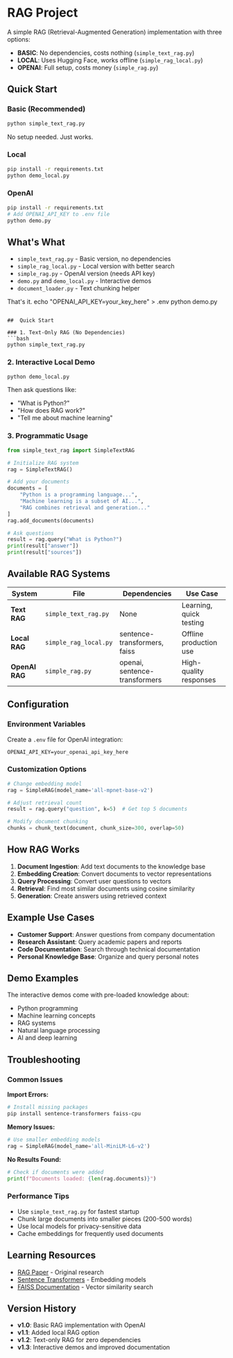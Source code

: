 # RAG Project

A simple RAG (Retrieval-Augmented Generation) implementation with three options:

- **BASIC**: No dependencies, costs nothing (`simple_text_rag.py`)
- **LOCAL**: Uses Hugging Face, works offline (`simple_rag_local.py`) 
- **OPENAI**: Full setup, costs money (`simple_rag.py`)

## Quick Start

### Basic (Recommended)
```bash
python simple_text_rag.py
```
No setup needed. Just works.

### Local 
```bash
pip install -r requirements.txt
python demo_local.py
```

### OpenAI
```bash
pip install -r requirements.txt
# Add OPENAI_API_KEY to .env file
python demo.py
```

## What's What

- `simple_text_rag.py` - Basic version, no dependencies
- `simple_rag_local.py` - Local version with better search
- `simple_rag.py` - OpenAI version (needs API key)
- `demo.py` and `demo_local.py` - Interactive demos
- `document_loader.py` - Text chunking helper

That's it.
echo "OPENAI_API_KEY=your_key_here" > .env
python demo.py
```

##  Quick Start

### 1. Text-Only RAG (No Dependencies)
```bash
python simple_text_rag.py
```

### 2. Interactive Local Demo
```bash
python demo_local.py
```
Then ask questions like:
- "What is Python?"
- "How does RAG work?"
- "Tell me about machine learning"

### 3. Programmatic Usage
```python
from simple_text_rag import SimpleTextRAG

# Initialize RAG system
rag = SimpleTextRAG()

# Add your documents
documents = [
    "Python is a programming language...",
    "Machine learning is a subset of AI...",
    "RAG combines retrieval and generation..."
]
rag.add_documents(documents)

# Ask questions
result = rag.query("What is Python?")
print(result["answer"])
print(result["sources"])
```

## Available RAG Systems

| System | File | Dependencies | Use Case |
|--------|------|-------------|----------|
| **Text RAG** | `simple_text_rag.py` | None | Learning, quick testing |
| **Local RAG** | `simple_rag_local.py` | sentence-transformers, faiss | Offline production use |
| **OpenAI RAG** | `simple_rag.py` | openai, sentence-transformers | High-quality responses |

##  Configuration

### Environment Variables
Create a `.env` file for OpenAI integration:
```
OPENAI_API_KEY=your_openai_api_key_here
```

### Customization Options
```python
# Change embedding model
rag = SimpleRAG(model_name='all-mpnet-base-v2')

# Adjust retrieval count
result = rag.query("question", k=5)  # Get top 5 documents

# Modify document chunking
chunks = chunk_text(document, chunk_size=300, overlap=50)
```

##  How RAG Works

1. **Document Ingestion**: Add text documents to the knowledge base
2. **Embedding Creation**: Convert documents to vector representations
3. **Query Processing**: Convert user questions to vectors
4. **Retrieval**: Find most similar documents using cosine similarity
5. **Generation**: Create answers using retrieved context

##  Example Use Cases

- **Customer Support**: Answer questions from company documentation
- **Research Assistant**: Query academic papers and reports
- **Code Documentation**: Search through technical documentation
- **Personal Knowledge Base**: Organize and query personal notes

##  Demo Examples

The interactive demos come with pre-loaded knowledge about:
- Python programming
- Machine learning concepts
- RAG systems
- Natural language processing
- AI and deep learning

##  Troubleshooting

### Common Issues

**Import Errors:**
```bash
# Install missing packages
pip install sentence-transformers faiss-cpu
```

**Memory Issues:**
```python
# Use smaller embedding models
rag = SimpleRAG(model_name='all-MiniLM-L6-v2')
```

**No Results Found:**
```python
# Check if documents were added
print(f"Documents loaded: {len(rag.documents)}")
```

### Performance Tips

- Use `simple_text_rag.py` for fastest startup
- Chunk large documents into smaller pieces (200-500 words)
- Use local models for privacy-sensitive data
- Cache embeddings for frequently used documents

## Learning Resources

- [RAG Paper](https://arxiv.org/abs/2005.11401) - Original research
- [Sentence Transformers](https://www.sbert.net/) - Embedding models
- [FAISS Documentation](https://faiss.ai/) - Vector similarity search


## Version History

- **v1.0**: Basic RAG implementation with OpenAI
- **v1.1**: Added local RAG option
- **v1.2**: Text-only RAG for zero dependencies
- **v1.3**: Interactive demos and improved documentation

